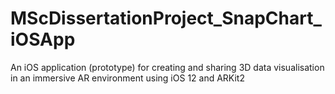 # MScDissertationProject_SnapChart_iOSApp
An iOS application (prototype) for creating and sharing 3D data visualisation in an immersive AR environment using iOS 12 and ARKit2
